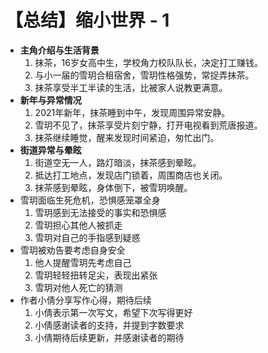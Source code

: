 # 【总结】缩小世界 - 1

-   **主角介绍与生活背景**
    1.  抹茶，16岁女高中生，学校角力校队队长，决定打工赚钱。
    2.  与小一届的雪玥合租宿舍，雪玥性格强势，常捉弄抹茶。
    3.  抹茶享受半工半读的生活，比被家人说教更满意。
-   **新年与异常情况**
    1.  2021年新年，抹茶睡到中午，发现周围异常安静。
    2.  雪玥不见了，抹茶享受片刻宁静，打开电视看到荒唐报道。
    3.  抹茶继续睡觉，醒来发现时间紧迫，匆忙出门。
-   **街道异常与晕眩**
    1.  街道空无一人，路灯暗淡，抹茶感到晕眩。
    2.  抵达打工地点，发现店门锁着，周围商店也关闭。
    3.  抹茶感到晕眩，身体倒下，被雪玥唤醒。
-   雪玥面临生死危机，恐惧感笼罩全身
    1.  雪玥感到无法接受的事实和恐惧感
    2.  雪玥担心其他人被抓走
    3.  雪玥对自己的手指感到疑惑
-   雪玥被劝告要考虑自身安全
    1.  他人提醒雪玥先考虑自己
    2.  雪玥轻轻扭转足尖，表现出紧张
    3.  雪玥对他人死亡的猜测
-   作者小倩分享写作心得，期待后续
    1.  小倩表示第一次写文，希望下次写得更好
    2.  小倩感谢读者的支持，并提到字数要求
    3.  小倩期待后续更新，并感谢读者的期待